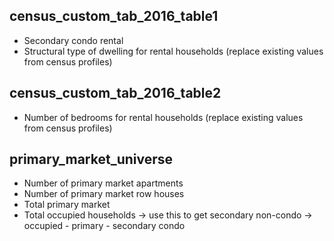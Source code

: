 ## census_custom_tab_2016_table1

- Secondary condo rental
- Structural type of dwelling for rental households (replace existing values from census profiles)

## census_custom_tab_2016_table2

- Number of bedrooms for rental households (replace existing values from census profiles)

## primary_market_universe

- Number of primary market apartments
- Number of primary market row houses
- Total primary market
- Total occupied households -> use this to get secondary non-condo -> occupied - primary - secondary condo
